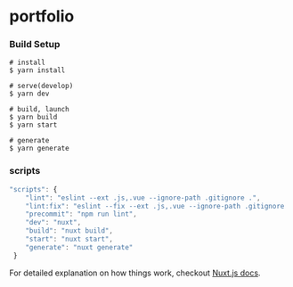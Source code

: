 # portfolio

### Build Setup
```shell
# install
$ yarn install

# serve(develop)
$ yarn dev

# build, launch
$ yarn build
$ yarn start

# generate
$ yarn generate
```

### scripts
```javascript
"scripts": {
    "lint": "eslint --ext .js,.vue --ignore-path .gitignore .",
    "lint:fix": "eslint --fix --ext .js,.vue --ignore-path .gitignore .",
    "precommit": "npm run lint",
    "dev": "nuxt",
    "build": "nuxt build",
    "start": "nuxt start",
    "generate": "nuxt generate"
 }
```
For detailed explanation on how things work, checkout [Nuxt.js docs](https://nuxtjs.org).
